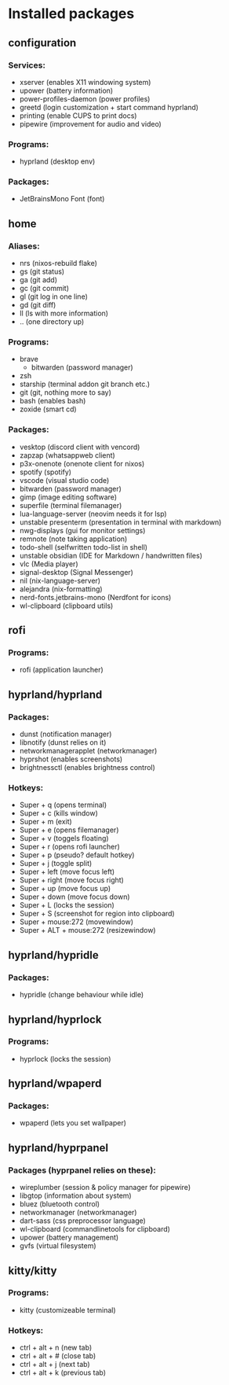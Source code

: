 # Installed packages

## configuration

### Services:
- xserver (enables X11 windowing system)
- upower (battery information)
- power-profiles-daemon (power profiles)
- greetd (login customization + start command hyprland)
- printing (enable CUPS to print docs)
- pipewire (improvement for audio and video)

### Programs:
- hyprland (desktop env)

### Packages:
- JetBrainsMono Font (font)

## home

### Aliases:
- nrs (nixos-rebuild flake)
- gs (git status)
- ga (git add)
- gc (git commit)
- gl (git log in one line)
- gd (git diff)
- ll (ls with more information)
- .. (one directory up)

### Programs:
- brave 
    - bitwarden (password manager)
- zsh
- starship (terminal addon git branch etc.)
- git (git, nothing more to say)
- bash (enables bash)
- zoxide (smart cd)

### Packages:
- vesktop (discord client with vencord)
- zapzap (whatsappweb client)
- p3x-onenote (onenote client for nixos)
- spotify (spotify)
- vscode (visual studio code)
- bitwarden (password manager)
- gimp (image editing software)
- superfile (terminal filemanager)
- lua-language-server (neovim needs it for lsp)
- unstable presenterm (presentation in terminal with markdown)
- nwg-displays (gui for monitor settings)
- remnote (note taking application)
- todo-shell (selfwritten todo-list in shell)
- unstable obsidian (IDE for Markdown / handwritten files)
- vlc (Media player)
- signal-desktop (Signal Messenger)
- nil (nix-language-server)
- alejandra (nix-formatting)
- nerd-fonts.jetbrains-mono (Nerdfont for icons)
- wl-clipboard (clipboard utils)

## rofi
### Programs:
- rofi (application launcher)

## hyprland/hyprland
### Packages:
- dunst (notification manager)
- libnotify (dunst relies on it)
- networkmanagerapplet (networkmanager)
- hyprshot (enables screenshots)
- brightnessctl (enables brightness control)
### Hotkeys:
- Super + q (opens terminal)
- Super + c (kills window)
- Super + m (exit)
- Super + e (opens filemanager)
- Super + v (toggels floating)
- Super + r (opens rofi launcher)
- Super + p (pseudo? default hotkey)
- Super + j (toggle split)
- Super + left (move focus left)
- Super + right (move focus right)
- Super + up (move focus up)
- Super + down (move focus down)
- Super + L (locks the session)
- Super + S (screenshot for region into clipboard)
- Super + mouse:272 (movewindow)
- Super + ALT + mouse:272 (resizewindow)

## hyprland/hypridle
### Packages:
- hypridle (change behaviour while idle)

## hyprland/hyprlock
### Programs:
- hyprlock (locks the session)

## hyprland/wpaperd
### Packages:
- wpaperd (lets you set wallpaper)

## hyprland/hyprpanel
### Packages (hyprpanel relies on these):
- wireplumber (session & policy manager for pipewire)
- libgtop (information about system)
- bluez (bluetooth control)
- networkmanager (networkmanager)
- dart-sass (css preprocessor language)
- wl-clipboard (commandlinetools for clipboard)
- upower (battery management)
- gvfs (virtual filesystem)

## kitty/kitty
### Programs:
- kitty (customizeable terminal)

### Hotkeys:
- ctrl + alt + n (new tab)
- ctrl + alt + # (close tab)
- ctrl + alt + j (next tab)
- ctrl + alt + k (previous tab)
